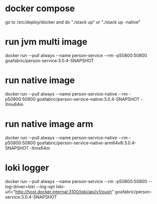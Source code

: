 # docker compose
go to /src/deploy/docker and do "./stack up" or "./stack up -native"

# run jvm multi image
docker run --pull always --name person-service --rm -p50800:50800 goafabric/person-service:3.0.4-SNAPSHOT

# run native image
docker run --pull always --name person-service-native --rm -p50800:50800 goafabric/person-service-native:3.0.4-SNAPSHOT -Xmx64m

# run native image arm
docker run --pull always --name person-service-native --rm -p50800:50800 goafabric/person-service-native-arm64v8:3.0.4-SNAPSHOT -Xmx64m

# loki logger
docker run --pull always --name person-service --rm -p50800:50800 --log-driver=loki --log-opt loki-url="http://host.docker.internal:3100/loki/api/v1/push" goafabric/person-service:3.0.4-SNAPSHOT